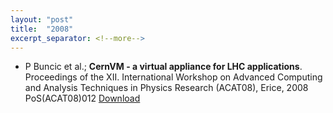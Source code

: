 ```yaml
---
layout: "post"
title:  "2008"
excerpt_separator: <!--more-->
---
```


- P Buncic et al.; **CernVM - a virtual appliance for LHC applications**. Proceedings of the XII. International Workshop on Advanced Computing and Analysis Techniques in Physics Research (ACAT08), Erice, 2008 PoS(ACAT08)012 [Download](http://pos.sissa.it/cgi-bin/reader/conf.cgi?confid=70)

<!--more-->
